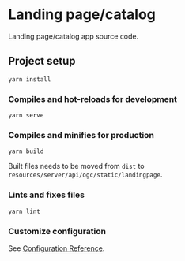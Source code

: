 # Landing page/catalog

Landing page/catalog app source code.

## Project setup
```
yarn install
```

### Compiles and hot-reloads for development
```
yarn serve
```

### Compiles and minifies for production
```
yarn build
```

Built files needs to be moved from `dist` to `resources/server/api/ogc/static/landingpage`.

### Lints and fixes files
```
yarn lint
```

### Customize configuration
See [Configuration Reference](https://cli.vuejs.org/config/).
